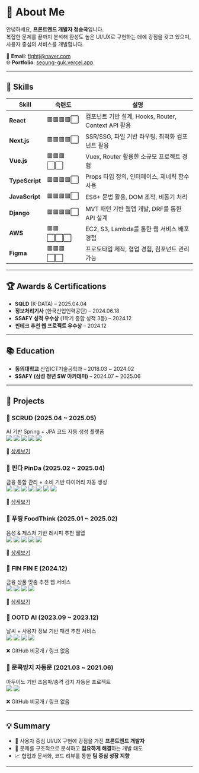# 👋 About Me

안녕하세요, **프론트엔드 개발자 정승국**입니다.  
복잡한 문제를 끝까지 분석해 완성도 높은 UI/UX로 구현하는 데에 강점을 갖고 있으며, 사용자 중심의 서비스를 개발합니다.

📧 **Email**: fightj@naver.com  
🌐 **Portfolio**: [seoung-guk.vercel.app](https://seoung-guk.vercel.app)  

---

## 🧠 Skills

| Skill       | 숙련도 | 설명 |
|-------------|--------|------|
| **React**       | 🟥🟥🟥🟥⬜ | 컴포넌트 기반 설계, Hooks, Router, Context API 활용 |
| **Next.js**     | 🟥🟥🟥🟥⬜ | SSR/SSG, 파일 기반 라우팅, 최적화 컴포넌트 활용 |
| **Vue.js**      | 🟥🟥🟥⬜⬜ | Vuex, Router 활용한 소규모 프로젝트 경험 |
| **TypeScript**  | 🟥🟥🟥🟥⬜ | Props 타입 정의, 인터페이스, 제네릭 함수 사용 |
| **JavaScript**  | 🟥🟥🟥🟥⬜ | ES6+ 문법 활용, DOM 조작, 비동기 처리 |
| **Django**      | 🟥🟥🟥🟥⬜ | MVT 패턴 기반 웹앱 개발, DRF를 통한 API 설계 |
| **AWS**         | 🟥🟥⬜⬜⬜ | EC2, S3, Lambda를 통한 웹 서비스 배포 경험 |
| **Figma**       | 🟥🟥🟥⬜⬜ | 프로토타입 제작, 협업 경험, 컴포넌트 관리 가능 |

---

## 🏆 Awards & Certifications

- **SQLD** (K-DATA) – 2025.04.04  
- **정보처리기사** (한국산업인력공단) – 2024.06.18  
- **SSAFY 성적 우수상** (1학기 종합 성적 3등) – 2024.12  
- **핀테크 추천 웹 프로젝트 우수상** – 2024.12

---

## 📚 Education

- **동의대학교** 산업ICT기술공학과 – 2018.03 ~ 2024.02  
- **SSAFY (삼성 청년 SW 아카데미)** – 2024.07 ~ 2025.06

---

## 💼 Projects

### 🔹 SCRUD (2025.04 ~ 2025.05)
AI 기반 Spring + JPA 코드 자동 생성 플랫폼  
[![](https://img.shields.io/badge/Next.js-000000?logo=nextdotjs&logoColor=white)]() [![](https://img.shields.io/badge/TypeScript-3178C6?logo=typescript&logoColor=white)]() [![](https://img.shields.io/badge/TailwindCSS-06B6D4?logo=tailwindcss&logoColor=white)]() [![](https://img.shields.io/badge/React_Flow-61DAFB?logo=react&logoColor=black)]() [![](https://img.shields.io/badge/Spring_Boot-6DB33F?logo=springboot&logoColor=white)]()

🔗 [상세보기](https://github.com/fightj/SSAFY_SCRUD)

### 🔹 핀다 PinDa (2025.02 ~ 2025.04)
금융 통합 관리 + 소비 기반 다이어리 자동 생성  
[![](https://img.shields.io/badge/React-61DAFB?logo=react&logoColor=black)]() [![](https://img.shields.io/badge/Redux-764ABC?logo=redux&logoColor=white)]() [![](https://img.shields.io/badge/PWA-5A0FC8?logo=pwa&logoColor=white)]() [![](https://img.shields.io/badge/TypeScript-3178C6?logo=typescript&logoColor=white)]() [![](https://img.shields.io/badge/TailwindCSS-06B6D4?logo=tailwindcss&logoColor=white)]() [![](https://img.shields.io/badge/DaisyUI-FFA500?logo=figma&logoColor=white)]() [![](https://img.shields.io/badge/Spring_Boot-6DB33F?logo=springboot&logoColor=white)]()

🔗 [상세보기](https://github.com/fightj/SSAFY_Pinda)

### 🔹 푸띵 FoodThink (2025.01 ~ 2025.02)
음성 & 제스처 기반 레시피 추천 웹앱  
[![](https://img.shields.io/badge/React-61DAFB?logo=react&logoColor=black)]() [![](https://img.shields.io/badge/JavaScript-F7DF1E?logo=javascript&logoColor=black)]() [![](https://img.shields.io/badge/MediaPipe-FF6F00?logo=google&logoColor=white)]() [![](https://img.shields.io/badge/PWA-5A0FC8?logo=pwa&logoColor=white)]() [![](https://img.shields.io/badge/Spring_Boot-6DB33F?logo=springboot&logoColor=white)]()

🔗 [상세보기](https://github.com/fightj/SSAFY_FoodThink)

### 🔹 FIN FIN E (2024.12)
금융 상품 맞춤 추천 웹 서비스  
[![](https://img.shields.io/badge/Django-092E20?logo=django&logoColor=white)]() [![](https://img.shields.io/badge/Vue.js-4FC08D?logo=vue.js&logoColor=white)]() [![](https://img.shields.io/badge/OpenAI_API-412991?logo=openai&logoColor=white)]() [![](https://img.shields.io/badge/JavaScript-F7DF1E?logo=javascript&logoColor=black)]()

🔗 [상세보기](https://github.com/fightj/SSAFY_FinFinE)

### 🔹 OOTD AI (2023.09 ~ 2023.12)
날씨 + 사용자 정보 기반 패션 추천 서비스  
[![](https://img.shields.io/badge/Django-092E20?logo=django&logoColor=white)]() [![](https://img.shields.io/badge/JavaScript-F7DF1E?logo=javascript&logoColor=black)]() [![](https://img.shields.io/badge/AWS-232F3E?logo=amazonaws&logoColor=white)]() [![](https://img.shields.io/badge/Nginx-009639?logo=nginx&logoColor=white)]()

❌ GitHub 비공개 / 링크 없음

### 🔹 문콕방지 자동문 (2021.03 ~ 2021.06)
아두이노 기반 초음파/충격 감지 자동문 프로젝트  
[![](https://img.shields.io/badge/Arduino-00979D?logo=arduino&logoColor=white)]() [![](https://img.shields.io/badge/C-00599C?logo=c&logoColor=white)]()

❌ GitHub 비공개 / 링크 없음

---

## 💡 Summary

- 🎯 사용자 중심 UI/UX 구현에 강점을 가진 **프론트엔드 개발자**  
- 🧩 문제를 구조적으로 분석하고 **집요하게 해결**하는 개발 태도  
- 📈 협업과 문서화, 코드 리뷰를 통한 **팀 중심 성장 지향**

---
